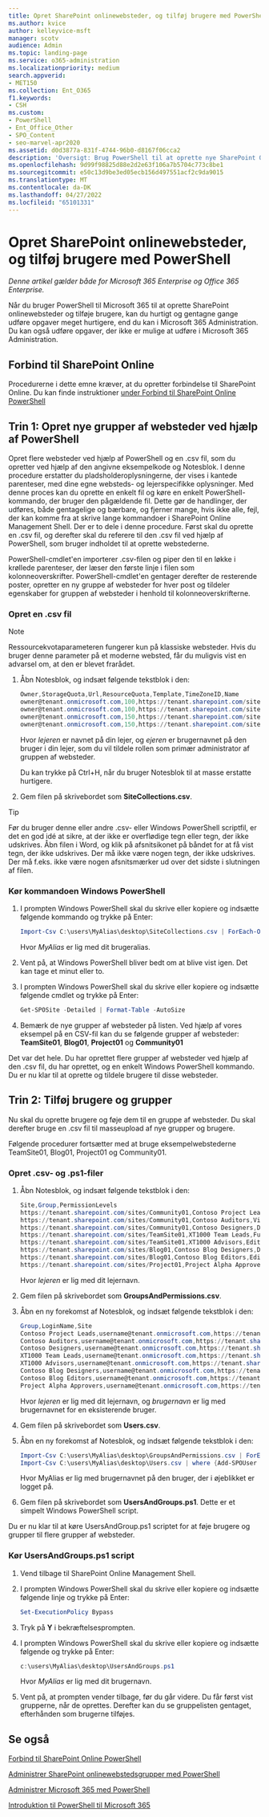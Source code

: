 ```yaml
---
title: Opret SharePoint onlinewebsteder, og tilføj brugere med PowerShell
ms.author: kvice
author: kelleyvice-msft
manager: scotv
audience: Admin
ms.topic: landing-page
ms.service: o365-administration
ms.localizationpriority: medium
search.appverid:
- MET150
ms.collection: Ent_O365
f1.keywords:
- CSH
ms.custom:
- PowerShell
- Ent_Office_Other
- SPO_Content
- seo-marvel-apr2020
ms.assetid: d0d3877a-831f-4744-96b0-d8167f06cca2
description: 'Oversigt: Brug PowerShell til at oprette nye SharePoint Online-websteder, og føj derefter brugere og grupper til disse websteder.'
ms.openlocfilehash: 9d99f98825d88e2d2e63f106a7b5704c773c8be1
ms.sourcegitcommit: e50c13d9be3ed05ecb156d497551acf2c9da9015
ms.translationtype: MT
ms.contentlocale: da-DK
ms.lasthandoff: 04/27/2022
ms.locfileid: "65101331"
---
```

# <a name="create-sharepoint-online-sites-and-add-users-with-powershell"></a>Opret SharePoint onlinewebsteder, og tilføj brugere med PowerShell

*Denne artikel gælder både for Microsoft 365 Enterprise og Office 365 Enterprise.*

Når du bruger PowerShell til Microsoft 365 til at oprette SharePoint onlinewebsteder og tilføje brugere, kan du hurtigt og gentagne gange udføre opgaver meget hurtigere, end du kan i Microsoft 365 Administration. Du kan også udføre opgaver, der ikke er mulige at udføre i Microsoft 365 Administration.

## <a name="connect-to-sharepoint-online"></a>Forbind til SharePoint Online

Procedurerne i dette emne kræver, at du opretter forbindelse til SharePoint Online. Du kan finde instruktioner [under Forbind til SharePoint Online PowerShell](/powershell/sharepoint/sharepoint-online/connect-sharepoint-online)

## <a name="step-1-create-new-site-collections-using-powershell"></a>Trin 1: Opret nye grupper af websteder ved hjælp af PowerShell

Opret flere websteder ved hjælp af PowerShell og en .csv fil, som du opretter ved hjælp af den angivne eksempelkode og Notesblok. I denne procedure erstatter du pladsholderoplysningerne, der vises i kantede parenteser, med dine egne websteds- og lejerspecifikke oplysninger. Med denne proces kan du oprette en enkelt fil og køre en enkelt PowerShell-kommando, der bruger den pågældende fil. Dette gør de handlinger, der udføres, både gentagelige og bærbare, og fjerner mange, hvis ikke alle, fejl, der kan komme fra at skrive lange kommandoer i SharePoint Online Management Shell. Der er to dele i denne procedure. Først skal du oprette en .csv fil, og derefter skal du referere til den .csv fil ved hjælp af PowerShell, som bruger indholdet til at oprette webstederne.

PowerShell-cmdlet'en importerer .csv-filen og piper den til en løkke i krøllede parenteser, der læser den første linje i filen som kolonneoverskrifter. PowerShell-cmdlet'en gentager derefter de resterende poster, opretter en ny gruppe af websteder for hver post og tildeler egenskaber for gruppen af websteder i henhold til kolonneoverskrifterne.

### <a name="create-a-csv-file"></a>Opret en .csv fil

> [!NOTE]
> Ressourcekvotaparameteren fungerer kun på klassiske websteder. Hvis du bruger denne parameter på et moderne websted, får du muligvis vist en advarsel om, at den er blevet frarådet.

1. Åbn Notesblok, og indsæt følgende tekstblok i den:

   ```powershell
   Owner,StorageQuota,Url,ResourceQuota,Template,TimeZoneID,Name
   owner@tenant.onmicrosoft.com,100,https://tenant.sharepoint.com/sites/TeamSite01,25,EHS#1,10,Contoso Team Site
   owner@tenant.onmicrosoft.com,100,https://tenant.sharepoint.com/sites/Blog01,25,BLOG#0,10,Contoso Blog
   owner@tenant.onmicrosoft.com,150,https://tenant.sharepoint.com/sites/Project01,25,PROJECTSITE#0,10,Project Alpha
   owner@tenant.onmicrosoft.com,150,https://tenant.sharepoint.com/sites/Community01,25,COMMUNITY#0,10,Community Site
   ```

   Hvor *lejeren* er navnet på din lejer, og *ejeren* er brugernavnet på den bruger i din lejer, som du vil tildele rollen som primær administrator af gruppen af websteder.

   Du kan trykke på Ctrl+H, når du bruger Notesblok til at masse erstatte hurtigere.

2. Gem filen på skrivebordet som **SiteCollections.csv**.

> [!TIP]
> Før du bruger denne eller andre .csv- eller Windows PowerShell scriptfil, er det en god idé at sikre, at der ikke er overflødige tegn eller tegn, der ikke udskrives. Åbn filen i Word, og klik på afsnitsikonet på båndet for at få vist tegn, der ikke udskrives. Der må ikke være nogen tegn, der ikke udskrives. Der må f.eks. ikke være nogen afsnitsmærker ud over det sidste i slutningen af filen.

### <a name="run-the-windows-powershell-command"></a>Kør kommandoen Windows PowerShell

1. I prompten Windows PowerShell skal du skrive eller kopiere og indsætte følgende kommando og trykke på Enter:

   ```powershell
   Import-Csv C:\users\MyAlias\desktop\SiteCollections.csv | ForEach-Object {New-SPOSite -Owner $_.Owner -StorageQuota $_.StorageQuota -Url $_.Url -NoWait -ResourceQuota $_.ResourceQuota -Template $_.Template -TimeZoneID $_.TimeZoneID -Title $_.Name}
   ```

   Hvor *MyAlias* er lig med dit brugeralias.

2. Vent på, at Windows PowerShell bliver bedt om at blive vist igen. Det kan tage et minut eller to.

3. I prompten Windows PowerShell skal du skrive eller kopiere og indsætte følgende cmdlet og trykke på Enter:

   ```powershell
   Get-SPOSite -Detailed | Format-Table -AutoSize
   ```

4. Bemærk de nye grupper af websteder på listen. Ved hjælp af vores eksempel på en CSV-fil kan du se følgende grupper af websteder: **TeamSite01**, **Blog01**, **Project01** og **Community01**

Det var det hele. Du har oprettet flere grupper af websteder ved hjælp af den .csv fil, du har oprettet, og en enkelt Windows PowerShell kommando. Du er nu klar til at oprette og tildele brugere til disse websteder.

## <a name="step-2-add-users-and-groups"></a>Trin 2: Tilføj brugere og grupper

Nu skal du oprette brugere og føje dem til en gruppe af websteder. Du skal derefter bruge en .csv fil til masseupload af nye grupper og brugere.

Følgende procedurer fortsætter med at bruge eksempelwebstederne TeamSite01, Blog01, Project01 og Community01.

### <a name="create-csv-and-ps1-files"></a>Opret .csv- og .ps1-filer

1. Åbn Notesblok, og indsæt følgende tekstblok i den:

   ```powershell
   Site,Group,PermissionLevels
   https://tenant.sharepoint.com/sites/Community01,Contoso Project Leads,Full Control
   https://tenant.sharepoint.com/sites/Community01,Contoso Auditors,View Only
   https://tenant.sharepoint.com/sites/Community01,Contoso Designers,Design
   https://tenant.sharepoint.com/sites/TeamSite01,XT1000 Team Leads,Full Control
   https://tenant.sharepoint.com/sites/TeamSite01,XT1000 Advisors,Edit
   https://tenant.sharepoint.com/sites/Blog01,Contoso Blog Designers,Design
   https://tenant.sharepoint.com/sites/Blog01,Contoso Blog Editors,Edit
   https://tenant.sharepoint.com/sites/Project01,Project Alpha Approvers,Full Control
   ```

   Hvor *lejeren* er lig med dit lejernavn.

2. Gem filen på skrivebordet som **GroupsAndPermissions.csv**.

3. Åbn en ny forekomst af Notesblok, og indsæt følgende tekstblok i den:

   ```powershell
   Group,LoginName,Site
   Contoso Project Leads,username@tenant.onmicrosoft.com,https://tenant.sharepoint.com/sites/Community01
   Contoso Auditors,username@tenant.onmicrosoft.com,https://tenant.sharepoint.com/sites/Community01
   Contoso Designers,username@tenant.onmicrosoft.com,https://tenant.sharepoint.com/sites/Community01
   XT1000 Team Leads,username@tenant.onmicrosoft.com,https://tenant.sharepoint.com/sites/TeamSite01
   XT1000 Advisors,username@tenant.onmicrosoft.com,https://tenant.sharepoint.com/sites/TeamSite01
   Contoso Blog Designers,username@tenant.onmicrosoft.com,https://tenant.sharepoint.com/sites/Blog01
   Contoso Blog Editors,username@tenant.onmicrosoft.com,https://tenant.sharepoint.com/sites/Blog01
   Project Alpha Approvers,username@tenant.onmicrosoft.com,https://tenant.sharepoint.com/sites/Project01
   ```

   Hvor *lejeren* er lig med dit lejernavn, og *brugernavn* er lig med brugernavnet for en eksisterende bruger.

4. Gem filen på skrivebordet som **Users.csv**.

5. Åbn en ny forekomst af Notesblok, og indsæt følgende tekstblok i den:

   ```powershell
   Import-Csv C:\users\MyAlias\desktop\GroupsAndPermissions.csv | ForEach-Object {New-SPOSiteGroup -Group $_.Group -PermissionLevels $_.PermissionLevels -Site $_.Site}
   Import-Csv C:\users\MyAlias\desktop\Users.csv | where {Add-SPOUser -Group $_.Group –LoginName $_.LoginName -Site $_.Site}
   ```

   Hvor MyAlias er lig med brugernavnet på den bruger, der i øjeblikket er logget på.

6. Gem filen på skrivebordet som **UsersAndGroups.ps1**. Dette er et simpelt Windows PowerShell script.

Du er nu klar til at køre UsersAndGroup.ps1 scriptet for at føje brugere og grupper til flere grupper af websteder.

### <a name="run-usersandgroupsps1-script"></a>Kør UsersAndGroups.ps1 script

1. Vend tilbage til SharePoint Online Management Shell.

2. I prompten Windows PowerShell skal du skrive eller kopiere og indsætte følgende linje og trykke på Enter:

   ```powershell
   Set-ExecutionPolicy Bypass
   ```

3. Tryk på **Y** i bekræftelsesprompten.

4. I prompten Windows PowerShell skal du skrive eller kopiere og indsætte følgende og trykke på Enter:

   ```powershell
   c:\users\MyAlias\desktop\UsersAndGroups.ps1
   ```

   Hvor *MyAlias* er lig med dit brugernavn.

5. Vent på, at prompten vender tilbage, før du går videre. Du får først vist grupperne, når de oprettes. Derefter kan du se gruppelisten gentaget, efterhånden som brugerne tilføjes.

## <a name="see-also"></a>Se også

[Forbind til SharePoint Online PowerShell](/powershell/sharepoint/sharepoint-online/connect-sharepoint-online)

[Administrer SharePoint onlinewebstedsgrupper med PowerShell](manage-sharepoint-site-groups-with-powershell.md)

[Administrer Microsoft 365 med PowerShell](manage-microsoft-365-with-microsoft-365-powershell.md)

[Introduktion til PowerShell til Microsoft 365](getting-started-with-microsoft-365-powershell.md)
